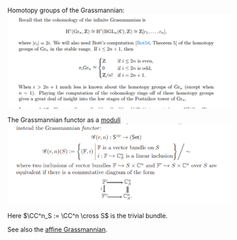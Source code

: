 
Homotopy groups of the Grassmannian:
![](../attachments/Pasted%20image%2020210505015323.png)

The Grassmannian functor as a [moduli](moduli%20space.md)
![](../attachments/Pasted%20image%2020210511151415.png)

Here $\CC^n_S := \CC^n \cross S$ is the trivial bundle.

See also the [affine Grassmannian](affine%20Grassmannian.md).